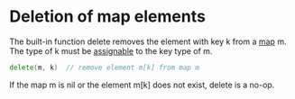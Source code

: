 # Deletion of map elements

The built-in function delete removes the element with key k from a [map](/Types/map_types.html) m. The type of k must be [assignable](/Properties%20of%20types%20and%20values/assignability.html) to the key type of m.

```go
delete(m, k)  // remove element m[k] from map m
```

If the map m is nil or the element m[k] does not exist, delete is a no-op.
